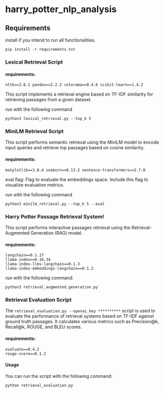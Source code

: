 # harry_potter_nlp_analysis

## Requirements

install if you intend to run all functionalities.

``
pip install -r requirements.txt
``

### Lexical Retrieval Script

#### requirements:
``
nltk==3.8.1
pandas==2.2.2
colorama==0.4.6
scikit-learn==1.4.2
``

This script implements a retrieval engine based on TF-IDF similarity for retrieving passages from a given dataset.

run with the following command


``
python3 lexical_retrieval.py --top_k 5
``

### MiniLM Retrieval Script
This script performs semantic retrieval using the MiniLM model to encode input queries and retrieve top passages based on cosine similarity.

#### requirements:
``
matplotlib==3.8.4
seaborn==0.13.2
sentence-transformers==2.7.0
``

eval flag: 
Flag to evaluate the embeddings space. Include this flag to visualize evaluation metrics.

run with the following command

``
python3 minilm_retrieval.py --top_k 5 --eval
``


### Harry Potter Passage Retrieval System!

This script performs interactive passages retrieval using the Retrieval-Augmented Generation (RAG) model.

#### requirements:
````
langchain==0.1.17
llama-index==0.10.34
llama-index-llms-langchain==0.1.3
llama-index-embeddings-langchain==0.1.2
````

run with the following command:

``python3 retrieval_augmented_generation.py
``


### Retrieval Evaluation Script

The `retrieval_evaluation.py --openai_key **********` script is used to evaluate the performance of retrieval systems based on TF-IDF against ground truth passages. It calculates various metrics such as Precision@k, Recall@k, ROUGE, and BLEU scores.

#### requirements:
````
evaluate==0.4.2
rouge-score==0.1.2
````

#### Usage

You can run the script with the following command:

```bash
python retrieval_evaluation.py 
